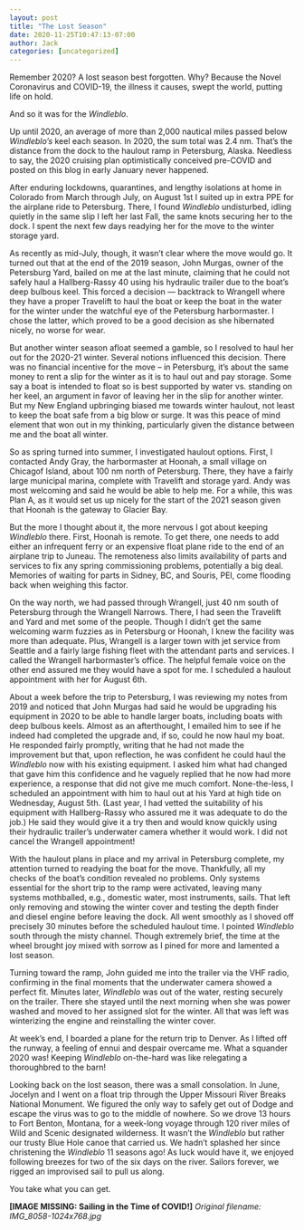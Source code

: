 ```yaml
---
layout: post
title: "The Lost Season"
date: 2020-11-25T10:47:13-07:00
author: Jack
categories: [uncategorized]
---
```


<!-- IMAGE PLACEHOLDER
Original URL: http://windleblo.com/wp-content/uploads/2020/11/IMG_8262-1024x768.jpg
Filename: IMG_8262-1024x768.jpg
Date path: 2020/11/IMG_8262-1024x768.jpg
Caption: 
Instructions: Replace this comment with actual image upload
-->

Remember 2020? A lost season best forgotten. Why? Because the Novel Coronavirus and COVID-19, the illness it causes, swept the world, putting life on hold.

And so it was for the _Windleblo_.

Up until 2020, an average of more than 2,000 nautical miles passed below _Windleblo’s_ keel each season. In 2020, the sum total was 2.4 nm. That’s the distance from the dock to the haulout ramp in Petersburg, Alaska. Needless to say, the 2020 cruising plan optimistically conceived pre-COVID and posted on this blog in early January never happened.

After enduring lockdowns, quarantines, and lengthy isolations at home in Colorado from March through July, on August 1st I suited up in extra PPE for the airplane ride to Petersburg. There, I found _Windleblo_ undisturbed, idling quietly in the same slip I left her last Fall, the same knots securing her to the dock. I spent the next few days readying her for the move to the winter storage yard.

As recently as mid-July, though, it wasn’t clear where the move would go. It turned out that at the end of the 2019 season, John Murgas, owner of the Petersburg Yard, bailed on me at the last minute, claiming that he could not safely haul a Hallberg-Rassy 40 using his hydraulic trailer due to the boat’s deep bulbous keel. This forced a decision — backtrack to Wrangell where they have a proper Travelift to haul the boat or keep the boat in the water for the winter under the watchful eye of the Petersburg harbormaster. I chose the latter, which proved to be a good decision as she hibernated nicely, no worse for wear.

But another winter season afloat seemed a gamble, so I resolved to haul her out for the 2020-21 winter. Several notions influenced this decision. There was no financial incentive for the move – in Petersburg, it’s about the same money to rent a slip for the winter as it is to haul out and pay storage. Some say a boat is intended to float so is best supported by water vs. standing on her keel, an argument in favor of leaving her in the slip for another winter. But my New England upbringing biased me towards winter haulout, not least to keep the boat safe from a big blow or surge. It was this peace of mind element that won out in my thinking, particularly given the distance between me and the boat all winter.

So as spring turned into summer, I investigated haulout options. First, I contacted Andy Gray, the harbormaster at Hoonah, a small village on Chicagof Island, about 100 nm north of Petersburg. There, they have a fairly large municipal marina, complete with Travelift and storage yard. Andy was most welcoming and said he would be able to help me. For a while, this was Plan A, as it would set us up nicely for the start of the 2021 season given that Hoonah is the gateway to Glacier Bay.

But the more I thought about it, the more nervous I got about keeping _Windleblo_ there. First, Hoonah is remote. To get there, one needs to add either an infrequent ferry or an expensive float plane ride to the end of an airplane trip to Juneau. The remoteness also limits availability of parts and services to fix any spring commissioning problems, potentially a big deal. Memories of waiting for parts in Sidney, BC, and Souris, PEI, come flooding back when weighing this factor.

On the way north, we had passed through Wrangell, just 40 nm south of Petersburg through the Wrangell Narrows. There, I had seen the Travelift and Yard and met some of the people. Though I didn’t get the same welcoming warm fuzzies as in Petersburg or Hoonah, I knew the facility was more than adequate. Plus, Wrangell is a larger town with jet service from Seattle and a fairly large fishing fleet with the attendant parts and services. I called the Wrangell harbormaster’s office. The helpful female voice on the other end assured me they would have a spot for me. I scheduled a haulout appointment with her for August 6th.

<!-- IMAGE PLACEHOLDER
Original URL: http://windleblo.com/wp-content/uploads/2020/11/IMG_8209-1024x768.jpg
Filename: IMG_8209-1024x768.jpg
Date path: 2020/11/IMG_8209-1024x768.jpg
Caption: Out of the water!
Instructions: Replace this comment with actual image upload
-->

About a week before the trip to Petersburg, I was reviewing my notes from 2019 and noticed that John Murgas had said he would be upgrading his equipment in 2020 to be able to handle larger boats, including boats with deep bulbous keels. Almost as an afterthought, I emailed him to see if he indeed had completed the upgrade and, if so, could he now haul my boat. He responded fairly promptly, writing that he had not made the improvement but that, upon reflection, he was confident he could haul the _Windleblo_ now with his existing equipment. I asked him what had changed that gave him this confidence and he vaguely replied that he now had more experience, a response that did not give me much comfort. None-the-less, I scheduled an appointment with him to haul out at his Yard at high tide on Wednesday, August 5th. (Last year, I had vetted the suitability of his equipment with Hallberg-Rassy who assured me it was adequate to do the job.) He said they would give it a try then and would know quickly using their hydraulic trailer’s underwater camera whether it would work. I did not cancel the Wrangell appointment!

With the haulout plans in place and my arrival in Petersburg complete, my attention turned to readying the boat for the move. Thankfully, all my checks of the boat’s condition revealed no problems. Only systems essential for the short trip to the ramp were activated, leaving many systems mothballed, e.g., domestic water, most instruments, sails. That left only removing and stowing the winter cover and testing the depth finder and diesel engine before leaving the dock. All went smoothly as I shoved off precisely 30 minutes before the scheduled haulout time. I pointed _Windleblo_ south through the misty channel. Though extremely brief, the time at the wheel brought joy mixed with sorrow as I pined for more and lamented a lost season.

Turning toward the ramp, John guided me into the trailer via the VHF radio, confirming in the final moments that the underwater camera showed a perfect fit. Minutes later, _Windleblo_ was out of the water, resting securely on the trailer. There she stayed until the next morning when she was power washed and moved to her assigned slot for the winter. All that was left was winterizing the engine and reinstalling the winter cover.

At week’s end, I boarded a plane for the return trip to Denver. As I lifted off the runway, a feeling of ennui and despair overcame me. What a squander 2020 was! Keeping _Windleblo_ on-the-hard was like relegating a thoroughbred to the barn!

Looking back on the lost season, there was a small consolation. In June, Jocelyn and I went on a float trip through the Upper Missouri River Breaks National Monument. We figured the only way to safely get out of Dodge and escape the virus was to go to the middle of nowhere. So we drove 13 hours to Fort Benton, Montana, for a week-long voyage through 120 river miles of Wild and Scenic designated wilderness. It wasn’t the _Windleblo_ but rather our trusty Blue Hole canoe that carried us. We hadn’t splashed her since christening the _Windleblo_ 11 seasons ago! As luck would have it, we enjoyed following breezes for two of the six days on the river. Sailors forever, we rigged an improvised sail to pull us along.

You take what you can get.

<!-- IMAGE PLACEHOLDER
Original URL: http://windleblo.com/wp-content/uploads/2020/11/IMG_8058-1024x768.jpg
Filename: IMG_8058-1024x768.jpg
Date path: 2020/11/IMG_8058-1024x768.jpg
Caption: Sailing in the Time of COVID!
Instructions: Replace this comment with actual image upload
-->

**[IMAGE MISSING: Sailing in the Time of COVID!]**
*Original filename: IMG_8058-1024x768.jpg*